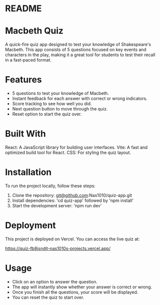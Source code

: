 # README

# Macbeth Quiz

A quick-fire quiz app designed to test your knowledge of Shakespeare's Macbeth. This app consists of 5 questions focused on key events and characters in the play, making it a great tool for students to test their recall in a fast-paced format.

# Features

- 5 questions to test your knowledge of Macbeth.
- Instant feedback for each answer with correct or wrong indicators.
- Score tracking to see how well you did.
- Next question button to move through the quiz.
- Reset option to start the quiz over.

# Built With

React: A JavaScript library for building user interfaces.
Vite: A fast and optimized build tool for React.
CSS: For styling the quiz layout.

# Installation

To run the project locally, follow these steps:

1. Clone the repository: git@github.com:Nas1010/quiz-app.git
2. Install dependencies: 'cd quiz-app' followed by 'npm install'
3. Start the development server: 'npm run dev'

# Deployment

This project is deployed on Vercel. You can access the live quiz at:

https://quiz-fb8jsndjt-nas1010s-projects.vercel.app/

# Usage

- Click on an option to answer the question.
- The app will instantly show whether your answer is correct or wrong.
- Once you finish all the questions, your score will be displayed.
- You can reset the quiz to start over.
